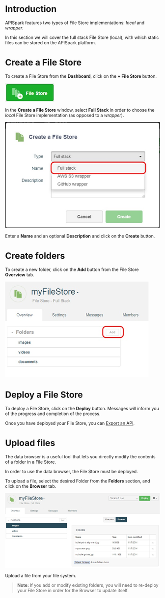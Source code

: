 
# Introduction

APISpark features two types of File Store implementations: *local* and *wrapper*.

In this section we will cover the full stack File Store (local), with which static files can be stored on the APISpark platform.

# Create a File Store

To create a File Store from the **Dashboard**, click on the **+ File Store** button.

  ![+File Store](images/01.jpg "+File Store")

In the **Create a File Store** window, select **Full Stack** in order to choose the *local* File Store implementation (as opposed to a *wrapper*).

  ![Create File Store](images/02.jpg "Create File Store")

Enter a **Name** and an optional **Description** and click on the **Create** button.

# Create folders

To create a new folder, click on the **Add** button from the File Store **Overview** tab.

  ![Add](images/03.jpg "Add")

# Deploy a File Store

To deploy a File Store, click on the **Deploy** button. Messages will inform you of the progress and completion of the process.

Once you have deployed your File Store, you can [Export an API](technical-resources/apispark/guide/create/overview "Export an API").

# Upload files

The data browser is a useful tool that lets you directly modify the contents of a folder in a File Store.

In order to use the data browser, the File Store must be deployed.

To upload a file, select the desired Folder from the **Folders** section, and  click on the **Browser** tab.

  ![Browser](images/04.jpg "Browser")

Upload a file from your file system.



 > **Note:** If you add or modify existing folders, you will need to re-deploy your File Store in order for the Browser to update itself.
